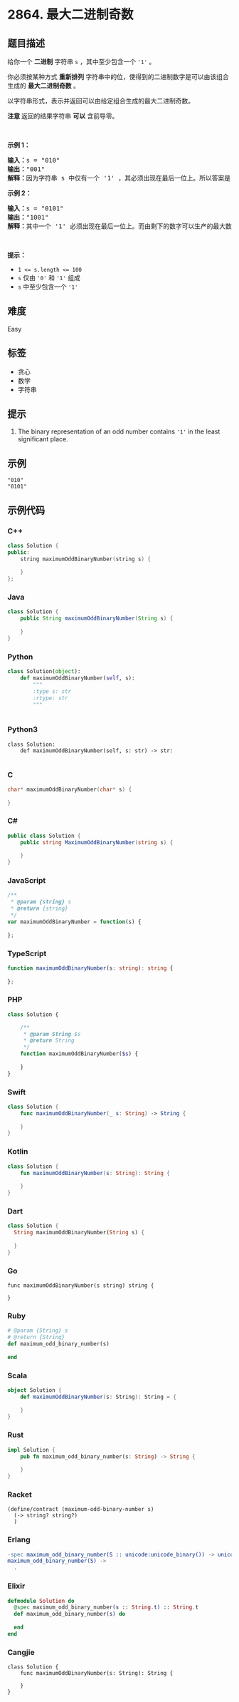 # 2864. 最大二进制奇数

## 题目描述

<p>给你一个 <strong>二进制</strong> 字符串 <code>s</code> ，其中至少包含一个 <code>'1'</code> 。</p>

<p>你必须按某种方式 <strong>重新排列</strong> 字符串中的位，使得到的二进制数字是可以由该组合生成的 <strong>最大二进制奇数</strong> 。</p>

<p>以字符串形式，表示并返回可以由给定组合生成的最大二进制奇数。</p>

<p><strong>注意 </strong>返回的结果字符串 <strong>可以</strong> 含前导零。</p>

<p>&nbsp;</p>

<p><strong class="example">示例 1：</strong></p>

<pre>
<strong>输入：</strong>s = "010"
<strong>输出：</strong>"001"
<strong>解释：</strong>因为字符串 s 中仅有一个 '1' ，其必须出现在最后一位上。所以答案是 "001" 。
</pre>

<p><strong class="example">示例 2：</strong></p>

<pre>
<strong>输入：</strong>s = "0101"
<strong>输出：</strong>"1001"
<strong>解释：</strong>其中一个 '1' 必须出现在最后一位上。而由剩下的数字可以生产的最大数字是 "100" 。所以答案是 "1001" 。
</pre>

<p>&nbsp;</p>

<p><strong>提示：</strong></p>

<ul>
	<li><code>1 &lt;= s.length &lt;= 100</code></li>
	<li><code>s</code> 仅由 <code>'0'</code> 和 <code>'1'</code> 组成</li>
	<li><code>s</code> 中至少包含一个 <code>'1'</code></li>
</ul>


## 难度

Easy

## 标签

- 贪心
- 数学
- 字符串

## 提示

1. The binary representation of an odd number contains <code>'1'</code> in the least significant place.

## 示例

```
"010"
"0101"
```

## 示例代码

### C++

```cpp
class Solution {
public:
    string maximumOddBinaryNumber(string s) {
        
    }
};
```

### Java

```java
class Solution {
    public String maximumOddBinaryNumber(String s) {
        
    }
}
```

### Python

```python
class Solution(object):
    def maximumOddBinaryNumber(self, s):
        """
        :type s: str
        :rtype: str
        """
        
```

### Python3

```python3
class Solution:
    def maximumOddBinaryNumber(self, s: str) -> str:
        
```

### C

```c
char* maximumOddBinaryNumber(char* s) {
    
}
```

### C#

```csharp
public class Solution {
    public string MaximumOddBinaryNumber(string s) {
        
    }
}
```

### JavaScript

```javascript
/**
 * @param {string} s
 * @return {string}
 */
var maximumOddBinaryNumber = function(s) {
    
};
```

### TypeScript

```typescript
function maximumOddBinaryNumber(s: string): string {
    
};
```

### PHP

```php
class Solution {

    /**
     * @param String $s
     * @return String
     */
    function maximumOddBinaryNumber($s) {
        
    }
}
```

### Swift

```swift
class Solution {
    func maximumOddBinaryNumber(_ s: String) -> String {
        
    }
}
```

### Kotlin

```kotlin
class Solution {
    fun maximumOddBinaryNumber(s: String): String {
        
    }
}
```

### Dart

```dart
class Solution {
  String maximumOddBinaryNumber(String s) {
    
  }
}
```

### Go

```golang
func maximumOddBinaryNumber(s string) string {
    
}
```

### Ruby

```ruby
# @param {String} s
# @return {String}
def maximum_odd_binary_number(s)
    
end
```

### Scala

```scala
object Solution {
    def maximumOddBinaryNumber(s: String): String = {
        
    }
}
```

### Rust

```rust
impl Solution {
    pub fn maximum_odd_binary_number(s: String) -> String {
        
    }
}
```

### Racket

```racket
(define/contract (maximum-odd-binary-number s)
  (-> string? string?)
  )
```

### Erlang

```erlang
-spec maximum_odd_binary_number(S :: unicode:unicode_binary()) -> unicode:unicode_binary().
maximum_odd_binary_number(S) ->
  .
```

### Elixir

```elixir
defmodule Solution do
  @spec maximum_odd_binary_number(s :: String.t) :: String.t
  def maximum_odd_binary_number(s) do
    
  end
end
```

### Cangjie

```cangjie
class Solution {
    func maximumOddBinaryNumber(s: String): String {

    }
}
```

